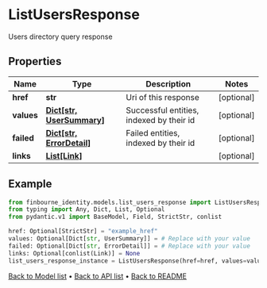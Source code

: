 # ListUsersResponse

Users directory query response
## Properties
Name | Type | Description | Notes
------------ | ------------- | ------------- | -------------
**href** | **str** | Uri of this response | [optional] 
**values** | [**Dict[str, UserSummary]**](UserSummary.md) | Successful entities, indexed by their id | [optional] 
**failed** | [**Dict[str, ErrorDetail]**](ErrorDetail.md) | Failed entities, indexed by their id | [optional] 
**links** | [**List[Link]**](Link.md) |  | [optional] 
## Example

```python
from finbourne_identity.models.list_users_response import ListUsersResponse
from typing import Any, Dict, List, Optional
from pydantic.v1 import BaseModel, Field, StrictStr, conlist

href: Optional[StrictStr] = "example_href"
values: Optional[Dict[str, UserSummary]] = # Replace with your value
failed: Optional[Dict[str, ErrorDetail]] = # Replace with your value
links: Optional[conlist(Link)] = None
list_users_response_instance = ListUsersResponse(href=href, values=values, failed=failed, links=links)

```

[Back to Model list](../README.md#documentation-for-models) &#8226; [Back to API list](../README.md#documentation-for-api-endpoints) &#8226; [Back to README](../README.md)


